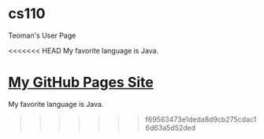# cs110

Teoman's User Page

<<<<<<< HEAD
My favorite language is Java.

[My GitHub Pages Site](https://teopotter64.github.io/cs110/)
=======
My favorite language is Java.
>>>>>>> f69563473e1deda8d9cb275cdac16d63a5d52ded
